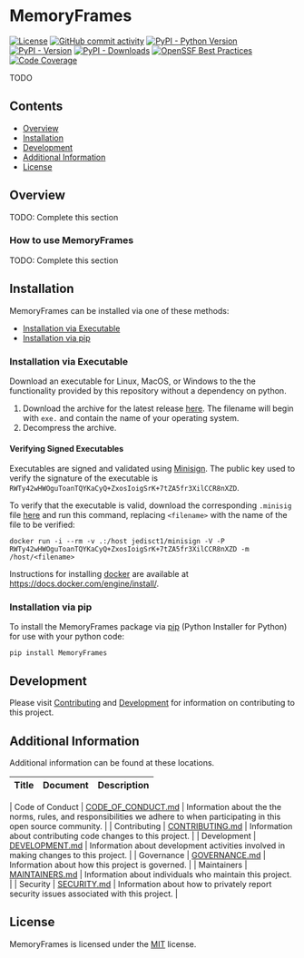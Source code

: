 # MemoryFrames

<!-- BEGIN: Exclude Package -->
<!-- [BEGIN] Badges -->
[![License](https://img.shields.io/github/license/davidbrownell/MemoryFrames?color=dark-green)](https://github.com/davidbrownell/MemoryFrames/blob/master/LICENSE.txt)
[![GitHub commit activity](https://img.shields.io/github/commit-activity/y/davidbrownell/MemoryFrames?color=dark-green)](https://github.com/davidbrownell/MemoryFrames/commits/main/)
[![PyPI - Python Version](https://img.shields.io/pypi/pyversions/MemoryFrames?color=dark-green)](https://pypi.org/project/MemoryFrames/)
[![PyPI - Version](https://img.shields.io/pypi/v/MemoryFrames?color=dark-green)](https://pypi.org/project/MemoryFrames/)
[![PyPI - Downloads](https://img.shields.io/pypi/dm/memoryframes)](https://pypistats.org/packages/memoryframes)
[![OpenSSF Best Practices](https://www.bestpractices.dev/projects/9254/badge)](https://www.bestpractices.dev/projects/9254)
[![Code Coverage](https://img.shields.io/endpoint?url=https://gist.githubusercontent.com/davidbrownell/f15146b1b8fdc0a5d45ac0eb786a84f7/raw/MemoryFrames_coverage.json)](https://github.com/davidbrownell/MemoryFrames/actions)
<!-- [END] Badges -->
<!-- END: Exclude Package -->

TODO

<!-- BEGIN: Exclude Package -->
## Contents
- [Overview](#overview)
- [Installation](#installation)
- [Development](#development)
- [Additional Information](#additional-information)
- [License](#license)
<!-- END: Exclude Package -->

## Overview
TODO: Complete this section

### How to use MemoryFrames
TODO: Complete this section

<!-- BEGIN: Exclude Package -->
## Installation
<!-- [BEGIN] Installation -->
MemoryFrames can be installed via one of these methods:

- [Installation via Executable](#installation-via-executable)
- [Installation via pip](#installation-via-pip)

### Installation via Executable
Download an executable for Linux, MacOS, or Windows to the the functionality provided by this repository without a dependency on python.

1. Download the archive for the latest release [here](https://github.com/davidbrownell/MemoryFrames/releases/latest). The filename will begin with `exe.` and contain the name of your operating system.
2. Decompress the archive.

#### Verifying Signed Executables
Executables are signed and validated using [Minisign](https://jedisct1.github.io/minisign/). The public key used to verify the signature of the executable is `RWTy42wHWOguToanTQYKaCyQ+ZxosIoigSrK+7tZA5fr3XilCCR8nXZD`.

To verify that the executable is valid, download the corresponding `.minisig` file [here](https://github.com/davidbrownell/MemoryFrames/releases/latest) and run this command, replacing `<filename>` with the name of the file to be verified:

`docker run -i --rm -v .:/host jedisct1/minisign -V -P RWTy42wHWOguToanTQYKaCyQ+ZxosIoigSrK+7tZA5fr3XilCCR8nXZD -m /host/<filename>`

Instructions for installing [docker](https://docker.com) are available at https://docs.docker.com/engine/install/.

### Installation via pip
To install the MemoryFrames package via [pip](https://pip.pypa.io/en/stable/) (Python Installer for Python) for use with your python code:

`pip install MemoryFrames`

<!-- [END] Installation -->

## Development
<!-- [BEGIN] Development -->
Please visit [Contributing](https://github.com/davidbrownell/MemoryFrames/blob/main/CONTRIBUTING.md) and [Development](https://github.com/davidbrownell/MemoryFrames/blob/main/DEVELOPMENT.md) for information on contributing to this project.<!-- [END] Development -->

<!-- END: Exclude Package -->

## Additional Information
Additional information can be found at these locations.

| Title | Document | Description |
| --- | --- | --- |
<!-- [BEGIN] Additional Information -->
| Code of Conduct | [CODE_OF_CONDUCT.md](https://github.com/davidbrownell/MemoryFrames/blob/main/CODE_OF_CONDUCT.md) | Information about the the norms, rules, and responsibilities we adhere to when participating in this open source community. |
| Contributing | [CONTRIBUTING.md](https://github.com/davidbrownell/MemoryFrames/blob/main/CONTRIBUTING.md) | Information about contributing code changes to this project. |
| Development | [DEVELOPMENT.md](https://github.com/davidbrownell/MemoryFrames/blob/main/DEVELOPMENT.md) | Information about development activities involved in making changes to this project. |
| Governance | [GOVERNANCE.md](https://github.com/davidbrownell/MemoryFrames/blob/main/GOVERNANCE.md) | Information about how this project is governed. |
| Maintainers | [MAINTAINERS.md](https://github.com/davidbrownell/MemoryFrames/blob/main/MAINTAINERS.md) | Information about individuals who maintain this project. |
| Security | [SECURITY.md](https://github.com/davidbrownell/MemoryFrames/blob/main/SECURITY.md) | Information about how to privately report security issues associated with this project. |
<!-- [END] Additional Information -->

## License

MemoryFrames is licensed under the <a href="https://choosealicense.com/licenses/mit/" target="_blank">MIT</a> license.
